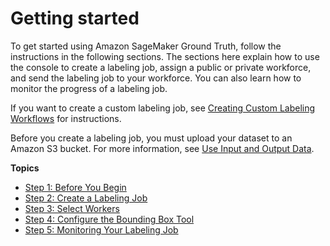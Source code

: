 # Getting started<a name="sms-getting-started"></a>

To get started using Amazon SageMaker Ground Truth, follow the instructions in the following sections\. The sections here explain how to use the console to create a labeling job, assign a public or private workforce, and send the labeling job to your workforce\. You can also learn how to monitor the progress of a labeling job\.

If you want to create a custom labeling job, see [Creating Custom Labeling Workflows](sms-custom-templates.md) for instructions\.

Before you create a labeling job, you must upload your dataset to an Amazon S3 bucket\. For more information, see [Use Input and Output Data](sms-data.md)\.

**Topics**
+ [Step 1: Before You Begin](sms-getting-started-step1.md)
+ [Step 2: Create a Labeling Job](sms-getting-started-step2.md)
+ [Step 3: Select Workers](sms-getting-started-step3.md)
+ [Step 4: Configure the Bounding Box Tool](sms-getting-started-step4.md)
+ [Step 5: Monitoring Your Labeling Job](sms-getting-started-step5.md)